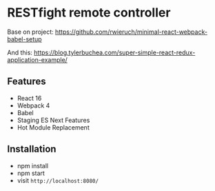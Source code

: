 # RESTfight remote controller

Base on project:
https://github.com/rwieruch/minimal-react-webpack-babel-setup

And this:
https://blog.tylerbuchea.com/super-simple-react-redux-application-example/


## Features

* React 16
* Webpack 4
* Babel
* Staging ES Next Features
* Hot Module Replacement

## Installation

* npm install
* npm start
* visit `http://localhost:8080/`
